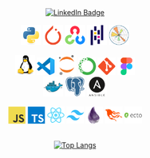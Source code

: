 <div id="header" align="center">
  <div id="badges">
    <a href="https://www.linkedin.com/in/vinicius-cin-67ab49235/">
      <img src="https://img.shields.io/badge/LinkedIn-blue?style=for-the-badge&logo=linkedin&logoColor=white" alt="LinkedIn Badge"/>
    </a>
  
  </div>
  <br>

  <div>
  <img src="https://github.com/devicons/devicon/blob/master/icons/python/python-original.svg" title="Python" **alt="Python" width="40" height="40"/>
  <img src="https://github.com/devicons/devicon/blob/master/icons/pytorch/pytorch-original.svg" title="Pytorch" **alt="Pytorch" width="40" height="40"/>
  <img src="https://github.com/devicons/devicon/blob/master/icons/opencv/opencv-original.svg" title="OpenCV" **alt="OpenCV" width="40" height="40"/>
  <img src="https://github.com/devicons/devicon/blob/master/icons/pandas/pandas-original.svg" title="Pandas" **alt="Pandas" width="40" height="40"/>
  <img src="https://github.com/devicons/devicon/blob/master/icons/matplotlib/matplotlib-original.svg" title="Matplotlib" **alt="Matplotlib" width="40" height="40"/>
  </div>
  <br>
  <div>
  <img src="https://github.com/devicons/devicon/blob/master/icons/linux/linux-original.svg" title="Linux" **alt="Linux" width="40" height="40"/>
  <img src="https://github.com/devicons/devicon/blob/master/icons/vscode/vscode-original.svg" title="Vscode" **alt="Vscode" width="35" height="35"/>
  <img src="https://github.com/devicons/devicon/blob/master/icons/jupyter/jupyter-original.svg" title="Jupyter" **alt="Jupyter" width="40" height="40"/>
  <img src="https://github.com/devicons/devicon/blob/master/icons/anaconda/anaconda-original.svg" title="Anaconda" **alt="Anaconda" width="35" height="35"/>
  <img src="https://github.com/devicons/devicon/blob/master/icons/git/git-original.svg" title="Git" **alt="Git" width="35" height="35"/>
  <img src="https://github.com/devicons/devicon/blob/master/icons/figma/figma-original.svg" title="Figma" **alt="Figma" width="35" height="35"/>
  </div>
  <div>
  <img src="https://github.com/devicons/devicon/blob/master/icons/docker/docker-original.svg" title="Docker" **alt="Docker" width="40" height="40"/>
  <img src="https://github.com/devicons/devicon/blob/master/icons/postgresql/postgresql-plain.svg" title="Postgresql" **alt="Postgresql" width="40" height="40"/>
  <img src="https://github.com/devicons/devicon/blob/master/icons/ansible/ansible-original-wordmark.svg" title="Ansible" **alt="Ansible" width="40" height="40"/>
  </div>
  <br>
  <div>
  <img src="https://github.com/devicons/devicon/blob/master/icons/javascript/javascript-original.svg" title="Javascript" **alt="Javascript" width="35" height="35"/>
  <img src="https://github.com/devicons/devicon/blob/master/icons/typescript/typescript-original.svg" title="Typescript" **alt="Typescript" width="35" height="35"/>
  <img src="https://github.com/devicons/devicon/blob/master/icons/react/react-original.svg" title="React" **alt="React" width="35" height="35"/>
  <img src="https://github.com/devicons/devicon/blob/master/icons/tailwindcss/tailwindcss-original.svg" title="Tailwindcss" **alt="Tailwindcss" width="35" height="35"/>
  <img src="https://github.com/devicons/devicon/blob/master/icons/elixir/elixir-original.svg" title="Elixir" **alt="Elixir" width="35" height="35"/>
  <img src="https://github.com/devicons/devicon/blob/master/icons/phoenix/phoenix-original.svg" title="Phoenix" **alt="Phoenix" width="35" height="35"/>
  <img src="https://github.com/devicons/devicon/blob/master/icons/ecto/ecto-original-wordmark.svg" title="Ecto" **alt="Ecto" width="35" height="35"/>
  </div>
  <br>
<!--   <div>
  <img src="https://github.com/devicons/devicon/blob/master/icons/docker/docker-original.svg" title="Docker" **alt="Docker" width="40" height="40"/>
  </div> 
  <br>
  <div>
  <img src="https://github.com/devicons/devicon/blob/master/icons/elixir/elixir-original.svg" title="Elixir" **alt="Elixir" width="35" height="35"/>
  </div> -->

  
  <!-- [![GitHub Streak](http://github-readme-streak-stats.herokuapp.com?user=Vinicius-ufsc&theme=dark&background=000000)](https://git.io/streak-stats) <br><br> -->
  [![Top Langs](https://github-readme-stats.vercel.app/api/top-langs/?username=Vinicius-ufsc&layout=compact&theme=vision-friendly-dark&hide=jupyter%20notebook)](https://github.com/anuraghazra/github-readme-stats)
  
</div>
